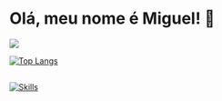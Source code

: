 # Olá, meu nome é Miguel! 🤙

<picture>
  <source
    srcset="https://github-readme-stats.vercel.app/api?username=miguelkapicius&show_icons=true&theme=tokyonight"
    media="(prefers-color-scheme: dark)"
  />
  <source
    srcset="https://github-readme-stats.vercel.app/api?username=anuraghazra&show_icons=true&theme=transparent"
    media="(prefers-color-scheme: light), (prefers-color-scheme: no-preference)"
  />
  <img src="https://github-readme-stats.vercel.app/api?username=anuraghazra&show_icons=true" />
</picture>

[![Top Langs](https://github-readme-stats.vercel.app/api/top-langs/?username=miguelkapicius&theme=tokyonight&layout=donut)](https://github.com/miguelkapicius/github-readme-stats)

##

[![Skills](https://devicons.dev.br/icons?icon=Python,html,css,javascript,astro,figma,linux&theme=dark)](https://devicons.dev.br/)

##

<picture>
  <source media="(prefers-color-scheme: dark)" srcset="github-snake-dark.svg" />
</picture>
